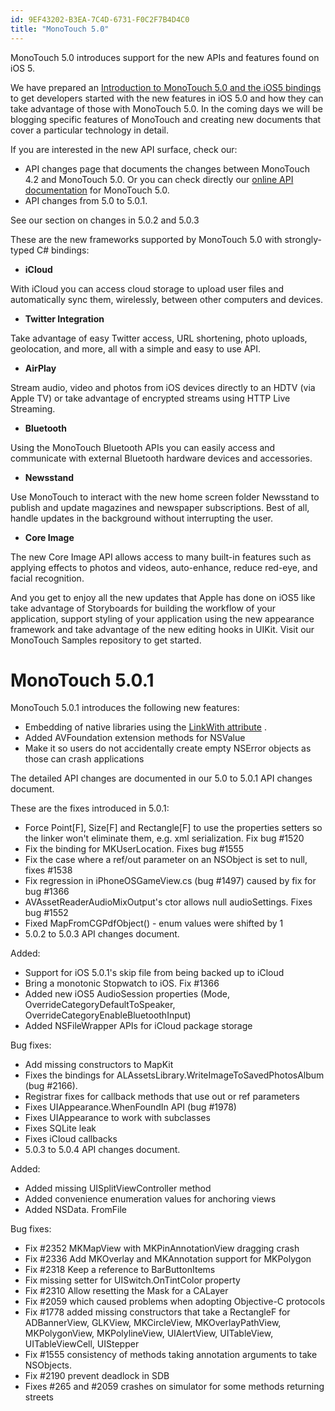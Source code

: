 ```yaml
---
id: 9EF43202-B3EA-7C4D-6731-F0C2F7B4D4C0
title: "MonoTouch 5.0"
---
```


MonoTouch 5.0 introduces support for the new APIs and features found on iOS
5.

We have prepared an [Introduction to MonoTouch 5.0 and the iOS5 bindings](/guides/ios/application_fundamentals/introduction_to_ios_5) to get
developers started with the new features in iOS 5.0 and how they can take
advantage of those with MonoTouch 5.0. In the coming days we will be blogging
specific features of MonoTouch and creating new documents that cover a
particular technology in detail.

If you are interested in the new API surface, check our:

-  API changes page that documents the changes between MonoTouch 4.2 and MonoTouch 5.0. Or you can check directly our  [online API documentation](http://docs.go-mono.com/index.aspx?link=root:/MonoTouch-lib) for MonoTouch 5.0. 
-  API changes from 5.0 to 5.0.1.


See our section on changes in 5.0.2 and 5.0.3

These are the new frameworks supported by MonoTouch 5.0 with strongly-typed
C# bindings:

-   **iCloud**   
    
 With iCloud you can access cloud storage to upload user files and automatically sync them, wirelessly, between other computers and devices. 


-   **Twitter Integration**   
    
 Take advantage of easy Twitter access, URL shortening, photo uploads, geolocation, and more, all with a simple and easy to use API. 


-   **AirPlay**   
    
 Stream audio, video and photos from iOS devices directly to an HDTV (via Apple TV) or take advantage of encrypted streams using HTTP Live Streaming. 


-   **Bluetooth**   
    
 Using the MonoTouch Bluetooth APIs you can easily access and communicate with external Bluetooth hardware devices and accessories. 


-   **Newsstand**   
    
 Use MonoTouch to interact with the new home screen folder Newsstand to publish and update magazines and newspaper subscriptions. Best of all, handle updates in the background without interrupting the user. 


-   **Core Image**   
    
 The new Core Image API allows access to many built-in features such as applying effects to photos and videos, auto-enhance, reduce red-eye, and facial recognition. 


And you get to enjoy all the new updates that Apple has done on iOS5 like
take advantage of Storyboards for building the workflow of your application,
support styling of your application using the new appearance framework and take
advantage of the new editing hooks in UIKit. Visit our MonoTouch Samples
repository to get started.

 <a name="MonoTouch_5.0.1" class="injected"></a>


# MonoTouch 5.0.1

MonoTouch 5.0.1 introduces the following new features:

-  Embedding of native libraries using the  [LinkWith attribute](/guides/ios/advanced_topics/binding_objective-c_types/binding_types_reference_guide#LinkWithAttribute) . 
-  Added AVFoundation extension methods for NSValue
-  Make it so users do not accidentally create empty NSError objects as those can crash applications 


The detailed API changes are documented in our 5.0 to 5.0.1 API changes
document.

These are the fixes introduced in 5.0.1:

-  Force Point[F], Size[F] and Rectangle[F] to use the properties setters so the linker won't eliminate them, e.g. xml serialization. Fix bug #1520 
-  Fix the binding for MKUserLocation. Fixes bug #1555
-  Fix the case where a ref/out parameter on an NSObject is set to null, fixes #1538 
-  Fix regression in iPhoneOSGameView.cs (bug #1497) caused by fix for bug #1366 
-  AVAssetReaderAudioMixOutput's ctor allows null audioSettings. Fixes bug #1552 
-  Fixed MapFromCGPdfObject() - enum values were shifted by 1
-  5.0.2 to 5.0.3 API changes document.


Added:

-  Support for iOS 5.0.1's skip file from being backed up to iCloud
-  Bring a monotonic Stopwatch to iOS. Fix #1366
-  Added new iOS5 AudioSession properties (Mode, OverrideCategoryDefaultToSpeaker, OverrideCategoryEnableBluetoothInput) 
-  Added NSFileWrapper APIs for iCloud package storage


Bug fixes:

-  Add missing constructors to MapKit
-  Fixes the bindings for ALAssetsLibrary.WriteImageToSavedPhotosAlbum (bug #2166). 
-  Registrar fixes for callback methods that use out or ref parameters
-  Fixes UIAppearance.WhenFoundIn API (bug #1978)
-  Fixes UIAppearance to work with subclasses
-  Fixes SQLite leak
-  Fixes iCloud callbacks
-  5.0.3 to 5.0.4 API changes document.


Added:

-  Added missing UISplitViewController method
-  Added convenience enumeration values for anchoring views
-  Added NSData. FromFile


Bug fixes:

-  Fix #2352 MKMapView with MKPinAnnotationView dragging crash
-  Fix #2336 Add MKOverlay and MKAnnotation support for MKPolygon
-  Fix #2318 Keep a reference to BarButtonItems
-  Fix missing setter for UISwitch.OnTintColor property
-  Fix #2310 Allow resetting the Mask for a CALayer
-  Fix #2059 which caused problems when adopting Objective-C protocols
-  Fix #1778 added missing constructors that take a RectangleF for ADBannerView, GLKView, MKCircleView, MKOverlayPathView, MKPolygonView, MKPolylineView, UIAlertView, UITableView, UITableViewCell, UIStepper 
-  Fix #1555 consistency of methods taking annotation arguments to take NSObjects. 
-  Fix #2190 prevent deadlock in SDB
-  Fixes #265 and #2059 crashes on simulator for some methods returning streets
